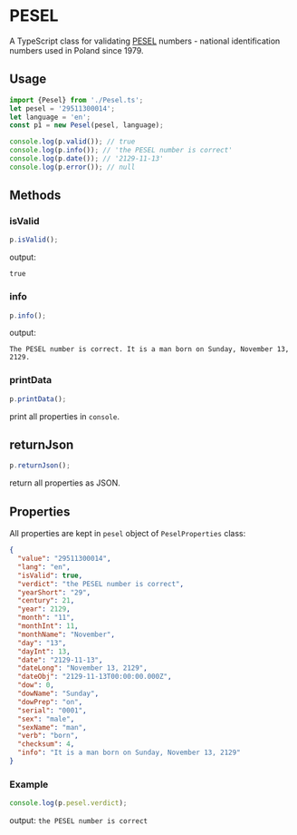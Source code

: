# PESEL

A TypeScript class for validating [PESEL](https://en.wikipedia.org/wiki/PESEL) numbers - national identification numbers used in Poland since 1979.

## Usage

```typescript
import {Pesel} from './Pesel.ts';
let pesel = '29511300014';
let language = 'en';
const p1 = new Pesel(pesel, language);

console.log(p.valid()); // true
console.log(p.info()); // 'the PESEL number is correct'
console.log(p.date()); // '2129-11-13'
console.log(p.error()); // null
```

## Methods

### isValid

```typescript
p.isValid();
```
output:

`true`

### info

```typescript
p.info();
```
output:

`The PESEL number is correct. It is a man born on Sunday, November 13, 2129.`

### printData

```typescript
p.printData();
```
print all properties in `console`.

## returnJson

```typescript
p.returnJson();
```

return all properties as JSON.

## Properties

All properties are kept in `pesel` object of `PeselProperties` class:

```json
{
  "value": "29511300014",
  "lang": "en",
  "isValid": true,
  "verdict": "the PESEL number is correct",
  "yearShort": "29",
  "century": 21,
  "year": 2129,
  "month": "11",
  "monthInt": 11,
  "monthName": "November",
  "day": "13",
  "dayInt": 13,
  "date": "2129-11-13",
  "dateLong": "November 13, 2129",
  "dateObj": "2129-11-13T00:00:00.000Z",
  "dow": 0,
  "dowName": "Sunday",
  "dowPrep": "on",
  "serial": "0001",
  "sex": "male",
  "sexName": "man",
  "verb": "born",
  "checksum": 4,
  "info": "It is a man born on Sunday, November 13, 2129"
}
```

### Example

```typescript
console.log(p.pesel.verdict);
```

output: `the PESEL number is correct`
